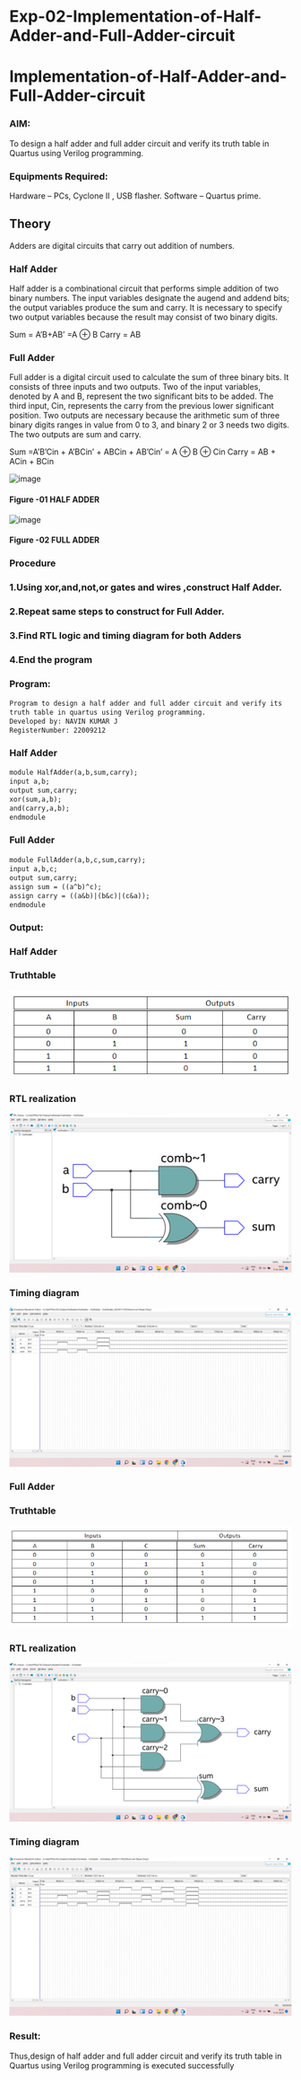 # Exp-02-Implementation-of-Half-Adder-and-Full-Adder-circuit

# Implementation-of-Half-Adder-and-Full-Adder-circuit
### AIM:
To design a half adder and full adder circuit and verify its truth table in Quartus using Verilog programming.

### Equipments Required:
Hardware – PCs, Cyclone II , USB flasher.
Software – Quartus prime.

## Theory
Adders are digital circuits that carry out addition of numbers.

### Half Adder
Half adder is a combinational circuit that performs simple addition of two binary numbers. The input variables designate the augend and addend bits; the output variables produce the sum and carry. It is necessary to specify two output variables because the result may consist of two binary digits.

Sum = A’B+AB’ =A ⊕ B Carry = AB

### Full Adder
Full adder is a digital circuit used to calculate the sum of three binary bits. It consists of three inputs and two outputs. Two of the input variables, denoted by A and B, represent the two significant bits to be added. The third input, Cin, represents the carry from the previous lower significant position. Two outputs are necessary because the arithmetic sum of three binary digits ranges in value from 0 to 3, and binary 2 or 3 needs two digits. The two outputs are sum and carry.

Sum =A’B’Cin + A’BCin’ + ABCin + AB’Cin’ = A ⊕ B ⊕ Cin Carry = AB + ACin + BCin

 ![image](https://user-images.githubusercontent.com/36288975/163552156-a13e5a56-c638-4110-97d9-8896907c8d25.png)

#### Figure -01 HALF ADDER 


![image](https://user-images.githubusercontent.com/36288975/163552057-b3547877-6d07-45b4-b7e0-bcfebfad9e1d.png)

#### Figure -02 FULL ADDER 

### Procedure
### 1.Using xor,and,not,or gates and wires ,construct Half Adder.
### 2.Repeat same steps to construct for Full Adder.
### 3.Find RTL logic and timing diagram for both Adders
### 4.End the program

### Program:
```
Program to design a half adder and full adder circuit and verify its truth table in quartus using Verilog programming.
Developed by: NAVIN KUMAR J
RegisterNumber: 22009212
```
### Half Adder
```
module HalfAdder(a,b,sum,carry);
input a,b;
output sum,carry;
xor(sum,a,b);
and(carry,a,b);
endmodule
```
### Full Adder
```
module FullAdder(a,b,c,sum,carry);
input a,b,c;
output sum,carry;
assign sum = ((a^b)^c);
assign carry = ((a&b)|(b&c)|(c&a));
endmodule
```
### Output:
### Half Adder
### Truthtable
![images](HalfAddTT.png)
### RTL realization
![images](HalfAdderRTL.png)
### Timing diagram
![images](HalfAdderSimulation.png)

### Full Adder
### Truthtable
![images](FullAddTT.png)
### RTL realization
![images](FullAdderRTL.png)
### Timing diagram
![images](FullAdderSimulation.png)

### Result:
Thus,design of half adder and full adder circuit and verify its truth table in Quartus using Verilog programming is executed successfully
